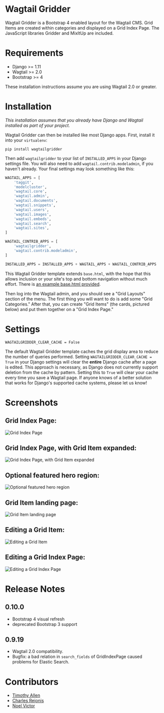 # Wagtail Gridder

Wagtail Gridder is a Bootstrap 4 enabled layout for the Wagtail CMS. Grid Items are created within categories and displayed on a Grid Index Page. The JavaScript libraries Gridder and MixItUp are included.

# Requirements

* Django >= 1.11
* Wagtail >= 2.0
* Bootstrap >= 4

These installation instructions assume you are using Wagtail 2.0 or greater.

# Installation

*This installation assumes that you already have Django and Wagtail installed as part of your project.*

Wagtail Gridder can then be installed like most Django apps. First, install it into your `virtualenv`:

    pip install wagtailgridder

Then add `wagtailgridder` to your list of `INSTALLED_APPS` in your Django settings file. You will also need to add `wagtail.contrib.modeladmin`, if you haven't already. Your final settings may look something like this:

```python
WAGTAIL_APPS = [
    'taggit',
    'modelcluster',
    'wagtail.core',
    'wagtail.admin',
    'wagtail.documents',
    'wagtail.snippets',
    'wagtail.users',
    'wagtail.images',
    'wagtail.embeds',
    'wagtail.search',
    'wagtail.sites',
]

WAGTAIL_CONTRIB_APPS = [
    'wagtailgridder',
    'wagtail.contrib.modeladmin',
]

INSTALLED_APPS = INSTALLED_APPS + WAGTAIL_APPS + WAGTAIL_CONTRIB_APPS
```

This Wagtail Gridder template extends `base.html`, with the hope that this allows inclusion or your site's top and bottom navigation without much effort. There is [an example base.html provided](https://github.com/wharton/wagtailgridder/blob/master/wagtailgridder/templates/base.html).

Then log into the Wagtail admin, and you should see a "Grid Layouts" section of the menu. The first thing you will want to do is add some "Grid Categories." After that, you can create "Grid Items" (the cards, pictured below) and put them together on a "Grid Index Page."

# Settings

    WAGTAILGRIDDER_CLEAR_CACHE = False

The default Wagtail Gridder template caches the grid display area to reduce the number of queries performed. Setting `WAGTAILGRIDDER_CLEAR_CACHE = True` in your Django settings will clear the **entire** Django cache after a page is edited. This approach is necessary, as Django does not currently support deletion from the cache by pattern. Setting this to `True` will clear your cache every time you save a Wagtail page. If anyone knows of a better solution that works for Django's supported cache systems, please let us know!

# Screenshots

## Grid Index Page:

![Grid Index Page](https://raw.githubusercontent.com/wharton/wagtailgridder/master/img/grid_index_page.jpg)

## Grid Index Page, with Grid Item expanded:

![Grid Index Page, with Grid Item expanded](https://raw.githubusercontent.com/wharton/wagtailgridder/master/img/grid_index_page_expanded.jpg)

## Optional featured hero region:

![Optional featured hero region](https://raw.githubusercontent.com/wharton/wagtailgridder/master/img/featured_hero.jpg)

## Grid Item landing page:

![Grid Item landing page](https://raw.githubusercontent.com/wharton/wagtailgridder/master/img/grid_item.jpg)

## Editing a Grid Item:

![Editing a Grid Item](https://raw.githubusercontent.com/wharton/wagtailgridder/master/img/edit_grid_item.jpg)

## Editing a Grid Index Page:

![Editing a Grid Index Page](https://raw.githubusercontent.com/wharton/wagtailgridder/master/img/edit_grid_index_page.jpg)

# Release Notes

## 0.10.0

* Bootstrap 4 visual refresh
* deprecated Bootstrap 3 support


## 0.9.19

* Wagtail 2.0 compatibility.
* Bugfix: a bad relation in `search_fields` of GridIndexPage caused problems for Elastic Search.

# Contributors

* [Timothy Allen](https://github.com/FlipperPA)
* [Charles Rejonis](https://github.com/rejonis)
* [Noel Victor](https://github.com/noeldvictor)

